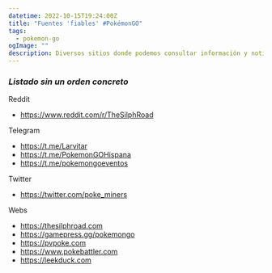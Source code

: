 ```yaml
---
datetime: 2022-10-15T19:24:00Z
title: "Fuentes 'fiables' #PokémonGO"
tags:
  - pokemon-go
ogImage: ""
description: Diversos sitios donde podemos consultar información y noticias
---
```


### *Listado sin un orden concreto*

Reddit
- https://www.reddit.com/r/TheSilphRoad

Telegram
- https://t.me/Larvitar
- https://t.me/PokemonGOHispana
- https://t.me/pokemongoeventos

Twitter
- https://twitter.com/poke_miners

Webs
- https://thesilphroad.com
- https://gamepress.gg/pokemongo
- https://pvpoke.com
- https://www.pokebattler.com
- https://leekduck.com
